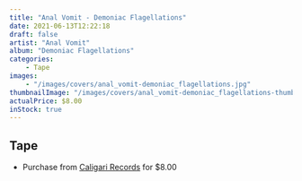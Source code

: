 ```yaml
---
title: "Anal Vomit - Demoniac Flagellations"
date: 2021-06-13T12:22:18
draft: false
artist: "Anal Vomit"
album: "Demoniac Flagellations"
categories:
    - Tape
images:
    - "/images/covers/anal_vomit-demoniac_flagellations.jpg"
thumbnailImage: "/images/covers/anal_vomit-demoniac_flagellations-thumb.jpg"
actualPrice: $8.00
inStock: true
---
```


## Tape
* Purchase from [Caligari Records](https://caligarirecords.storenvy.com/products/31978411-anal-vomit-demoniac-flagellations) for $8.00
